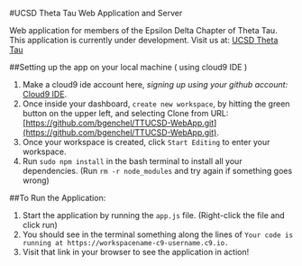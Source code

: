 #UCSD Theta Tau Web Application and Server

Web application for members of the Epsilon Delta Chapter of Theta Tau.
This application is currently under development.
Visit us at: [UCSD Theta Tau](http://thetatau.ucsd.edu/)

##Setting up the app on your local machine ( using cloud9 IDE )
1. Make a cloud9 ide account here, *signing up using your github account:* [Cloud9 IDE](https://c9.io).
2. Once inside your dashboard, `create new workspace`, by hitting the green button on the upper left, and selecting Clone from URL: [https://github.com/bgenchel/TTUCSD-WebApp.git](https://github.com/bgenchel/TTUCSD-WebApp.git).
3. Once your workspace is created, click `Start Editing` to enter your workspace.
4. Run `sudo npm install` in the bash terminal to install all your dependencies. (Run `rm -r node_modules` and try again if something goes wrong)


##To Run the Application:
1. Start the application by running the `app.js` file. (Right-click the file and click run)
2. You should see in the terminal something along the lines of `Your code is running at https://workspacename-c9-username.c9.io.`
3. Visit that link in your browser to see the application in action!
